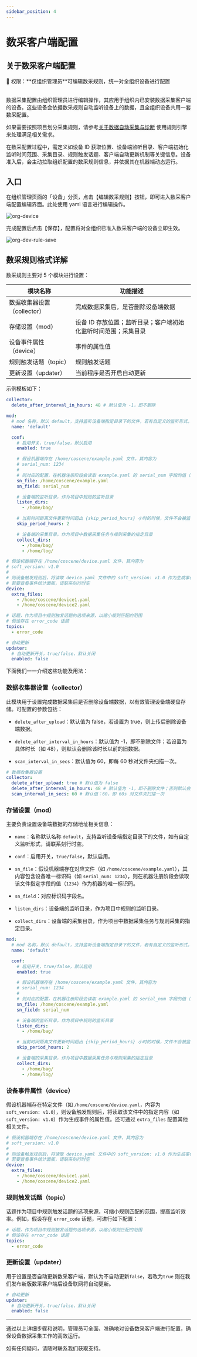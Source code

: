 ```yaml
---
sidebar_position: 4
---
```


# 数采客户端配置

## 关于数采客户端配置

<div style={
{ 
    padding: '12px 16px', backgroundColor: '#EFF6FF', borderRadius: '4px',  border: '1px solid', borderColor: '#2563EB', color: '#111827' }
}>
<p style={{margin: 0}}>🤖 权限：**仅组织管理员**可编辑数采规则，统一对全组织设备进行配置</p>
</div>
<br />
数据采集配置由组织管理员进行编辑操作，其应用于组织内已安装数据采集客户端的设备。这些设备会依据数采规则自动监听设备上的数据，且全组织设备共用一套数采配置。

如果需要按照项目划分采集规则，请参考[关于数据自动采集与诊断](../9-data-diagnosis/1-intro.md) 使用规则引擎来处理满足相关需求。

在数采配置过程中，需定义如设备 ID 获取位置、设备端监听目录、客户端初始化监听时间范围、采集目录、规则触发话题、客户端自动更新机制等关键信息。设备准入后，会主动拉取组织配置的数采规则信息，并依据其在机器端动态运行。

## 入口

在组织管理页面的「设备」分页，点击【编辑数采规则】按钮，即可进入数采客户端配置编辑界面。此处使用 yaml 语言进行编辑操作。

![org-device](./img/4-3-org-collector.png)

完成配置后点击【保存】，配置将对全组织已准入数采客户端的设备立即生效。

![org-dev-rule-save](./img/4-3-device-save-collector.png)

## 数采规则格式详解

数采规则主要对 5 个模块进行设置：

| 模块名称                    | 功能描述                                                       |
| --------------------------- | -------------------------------------------------------------- |
| 数据收集器设置（collector） | 完成数据采集后，是否删除设备端数据                             |
| 存储设置（mod）             | 设备 ID 存放位置；监听目录；客户端初始化监听时间范围；采集目录 |
| 设备事件属性（device）      | 事件的属性值                                                   |
| 规则触发话题（topic）       | 规则触发话题                                                   |
| 更新设置（updater）         | 当前程序是否开启自动更新                                       |

示例模板如下：

```yaml
collector:
  delete_after_interval_in_hours: 48 # 默认值为 -1，即不删除

mod:
  # mod 名称，默认 default，支持监听设备端指定目录下的文件，若有自定义的监听形式，请联系刻行时空
  name: 'default'

  conf:
    # 启用开关，true/false，默认启用
    enabled: true

    # 假设机器端存在 /home/coscene/example.yaml 文件，其内容为
    # serial_num: 1234
    #
    # 则对应的配置，在机器注册阶段会读取 example.yaml 的 serial_num 字段的值（1234）作为机器的唯一标识码
    sn_file: /home/coscene/example.yaml
    sn_field: serial_num

    # 设备端的监听目录，作为项目中规则的监听目录
    listen_dirs:
      - /home/bag/

    # 当前时间距离文件更新时间超出 {skip_period_hours} 小时的时候，文件不会被监听/采集
    skip_period_hours: 2

    # 设备端的采集目录，作为项目中数据采集任务与规则采集的指定目录
    collect_dirs:
      - /home/bag/
      - /home/log/

# 假设机器端存在 /home/coscene/device.yaml 文件，其内容为
# soft_version: v1.0
#
# 则设备触发规则后，将读取 device.yaml 文件中的 soft_version: v1.0 作为生成事件的属性值
# 若要查看事件统计面板，请联系刻行时空
device:
  extra_files:
    - /home/coscene/device1.yaml
    - /home/coscene/device2.yaml

# 话题，作为项目中规则触发话题的选项来源，以缩小规则匹配的范围
# 假设存在 error_code 话题
topics:
  - error_code

# 自动更新
updater:
  # 自动更新开关，true/false，默认关闭
  enabled: false
```

下面我们一一介绍这些功能及用法：

### 数据收集器设置（collector）

此模块用于设置完成数据采集后是否删除设备端数据，以有效管理设备端硬盘存储。可配置的参数包括：

- `delete_after_upload`：默认值为 false，若设置为 true，则上传后删除设备端数据。

- `delete_after_interval_in_hours`：默认值为 -1，即不删除文件；若设置为具体时长（如 48），则默认会删除该时长以前的旧数据。

- `scan_interval_in_secs`：默认值为 60，即每 60 秒对文件夹扫描一次。

```yaml
# 数据收集器设置
collector:
  delete_after_upload: true # 默认值为 false
  delete_after_interval_in_hours: 48 # 默认值为 -1，即不删除文件；否则默认会删除 48 小时以前的旧数据
  scan_interval_in_secs: 60 # 默认值：60，即 60s 对文件夹扫描一次
```

### 存储设置（mod）

主要负责设置设备端数据的存储地址相关信息：

- `name`：名称默认名称 `default`，支持监听设备端指定目录下的文件，如有自定义监听形式，请联系刻行时空。

- `conf`：启用开关，`true/false`，默认启用。

- `sn_file`：假设机器端存在对应文件（如 `/home/coscene/example.yaml`），其内容包含设备唯一标识码（如 `serial_num: 1234`），则在机器注册阶段会读取该文件指定字段的值（`1234`）作为机器的唯一标识码。

- `sn_field`：对应标识码字段名。

- `listen_dirs`：设备端的监听目录，作为项目中规则的监听目录。

- `collect_dirs`：设备端的采集目录，作为项目中数据采集任务与规则采集的指定目录。

```yaml
mod:
  # mod 名称，默认 default，支持监听设备端指定目录下的文件，若有自定义的监听形式，请联系刻行时空
  name: 'default'

  conf:
    # 启用开关，true/false，默认启用
    enabled: true

    # 假设机器端存在 /home/coscene/example.yaml 文件，其内容为
    # serial_num: 1234
    #
    # 则对应的配置，在机器注册阶段会读取 example.yaml 的 serial_num 字段的值（1234）作为机器的唯一标识码
    sn_file: /home/coscene/example.yaml
    sn_field: serial_num

    # 设备端的监听目录，作为项目中规则的监听目录
    listen_dirs:
      - /home/bag/

    # 当前时间距离文件更新时间超出 {skip_period_hours} 小时的时候，文件不会被监听/采集
    skip_period_hours: 2

    # 设备端的采集目录，作为项目中数据采集任务与规则采集的指定目录
    collect_dirs:
      - /home/bag/
      - /home/log/
```

### 设备事件属性（device）

假设机器端存在特定文件（如 `/home/coscene/device.yaml`，内容为 `soft_version: v1.0`），则设备触发规则后，将读取该文件中的指定内容（如 `soft_version: v1.0`）作为生成事件的属性值。还可通过 `extra_files` 配置其他相关文件。

```yaml
# 假设机器端存在 /home/coscene/device.yaml 文件，其内容为
# soft_version: v1.0
#
# 则设备触发规则后，将读取 device.yaml 文件中的 soft_version: v1.0 作为生成事件的属性值
# 若要查看事件统计面板，请联系刻行时空
device:
  extra_files:
    - /home/coscene/device1.yaml
    - /home/coscene/device2.yaml
```

### 规则触发话题（topic）

话题作为项目中规则触发话题的选项来源，可缩小规则匹配的范围，提高监听效率。例如，假设存在 `error_code` 话题，可进行如下配置：

```yaml
# 话题，作为项目中规则触发话题的选项来源，以缩小规则匹配的范围
# 假设存在 error_code 话题
topics:
  - error_code
```

### 更新设置（updater）

用于设置是否自动更新数采客户端，默认为不自动更新`false`，若改为`true` 则在我们发布新版数采客户端后设备联网将自动更新。

```yaml
# 自动更新
updater:
  # 自动更新开关，true/false，默认关闭
  enabled: false
```

---

通过以上详细步骤和说明，管理员可全面、准确地对设备数采客户端进行配置，确保设备数据采集工作的高效运行。

如有任何疑问，请随时联系我们获取支持。
